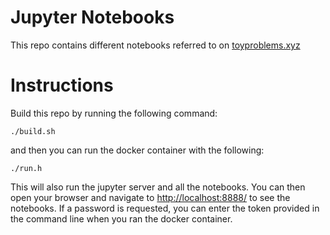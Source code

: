 # Jupyter Notebooks
This repo contains different notebooks referred to on [toyproblems.xyz](https://toyproblems.xyz/)

# Instructions

Build this repo by running the following command:
```
./build.sh
```
and then you can run the docker container with the following:
```
./run.h
```
This will also run the jupyter server and all the notebooks. You can then open your browser and navigate to [http://localhost:8888/](http://localhost:8888/) to see the notebooks. If a password is requested, you can enter the token provided in the command line when you ran the docker container.